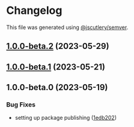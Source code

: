 # Changelog

This file was generated using [@jscutlery/semver](https://github.com/jscutlery/semver).

## [1.0.0-beta.2](https://github.com/rhinobase/raftyui/compare/core-1.0.0-beta.1...core-1.0.0-beta.2) (2023-05-29)

## [1.0.0-beta.1](https://github.com/rhinobase/design-system/compare/core-1.0.0-beta.0...core-1.0.0-beta.1) (2023-05-21)

## 1.0.0-beta.0 (2023-05-19)

### Bug Fixes

- setting up package publishing ([1edb202](https://github.com/rhinobase/design-system/commit/1edb20248b82d035a7bd75008bb61cac89559fb5))
